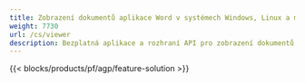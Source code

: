 ```yaml
---
title: Zobrazení dokumentů aplikace Word v systémech Windows, Linux a macOS 
weight: 7730
url: /cs/viewer
description: Bezplatná aplikace a rozhraní API pro zobrazení dokumentů DOC, DOCX, ODT jako stránek
---
```


{{< blocks/products/pf/agp/feature-solution >}} 

